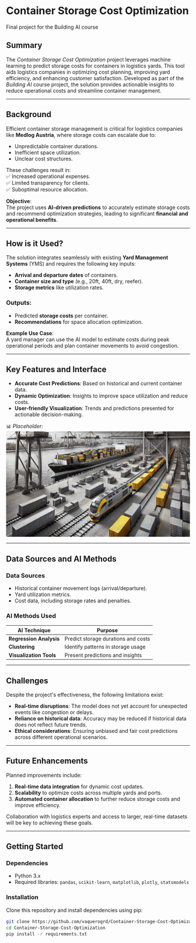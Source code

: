 <!-- This is the markdown template for the final project of the Building AI course, 
created by Reaktor Innovations and University of Helsinki. 
Copy the template, paste it to your GitHub README and edit! -->

# Container Storage Cost Optimization
Final project for the Building AI course

## Summary

The *Container Storage Cost Optimization* project leverages machine learning to predict storage costs for containers in logistics yards. This tool aids logistics companies in optimizing cost planning, improving yard efficiency, and enhancing customer satisfaction. Developed as part of the *Building AI* course project, the solution provides actionable insights to reduce operational costs and streamline container management.

---

## **Background**

Efficient container storage management is critical for logistics companies like **Medlog Austria**, where storage costs can escalate due to:  
- Unpredictable container durations.  
- Inefficient space utilization.  
- Unclear cost structures.  

These challenges result in:  
✅ Increased operational expenses.  
✅ Limited transparency for clients.  
✅ Suboptimal resource allocation.  

**Objective**:  
The project uses **AI-driven predictions** to accurately estimate storage costs and recommend optimization strategies, leading to significant **financial and operational benefits**.

---

## **How is it Used?**

The solution integrates seamlessly with existing **Yard Management Systems** (YMS) and requires the following key inputs:  
- **Arrival and departure dates** of containers.  
- **Container size and type** (e.g., 20ft, 40ft, dry, reefer).  
- **Storage metrics** like utilization rates.  

### **Outputs**:  
- Predicted **storage costs** per container.  
- **Recommendations** for space allocation optimization.

**Example Use Case**:  
A yard manager can use the AI model to estimate costs during peak operational periods and plan container movements to avoid congestion.

---

## **Key Features and Interface**

- **Accurate Cost Predictions**: Based on historical and current container data.  
- **Dynamic Optimization**: Insights to improve space utilization and reduce costs.  
- **User-friendly Visualization**: Trends and predictions presented for actionable decision-making.  

📊 *Placeholder:*  
![Visualization Placeholder](4_images/port5_good.webp)

---

## **Data Sources and AI Methods**

### **Data Sources**  
- Historical container movement logs (arrival/departure).  
- Yard utilization metrics.  
- Cost data, including storage rates and penalties.

### **AI Methods Used**  

| **AI Technique**       | **Purpose**                         |  
|-------------------------|-------------------------------------|  
| **Regression Analysis** | Predict storage durations and costs |  
| **Clustering**          | Identify patterns in storage usage |  
| **Visualization Tools** | Present predictions and insights    |

---

## **Challenges**

Despite the project's effectiveness, the following limitations exist:  
- **Real-time disruptions**: The model does not yet account for unexpected events like congestion or delays.  
- **Reliance on historical data**: Accuracy may be reduced if historical data does not reflect future trends.  
- **Ethical considerations**: Ensuring unbiased and fair cost predictions across different operational scenarios.

---

## **Future Enhancements**

Planned improvements include:  
1. **Real-time data integration** for dynamic cost updates.  
2. **Scalability** to optimize costs across multiple yards and ports.  
3. **Automated container allocation** to further reduce storage costs and improve efficiency.

Collaboration with logistics experts and access to larger, real-time datasets will be key to achieving these goals.

---

## **Getting Started**

### **Dependencies**  
- Python 3.x  
- Required libraries: `pandas`, `scikit-learn`, `matplotlib`, `plotly`, `statsmodels`  

### **Installation**  
Clone this repository and install dependencies using pip:  
```bash
git clone https://github.com/vaquerogrd/Container-Storage-Cost-Optimization.git  
cd Container-Storage-Cost-Optimization  
pip install -r requirements.txt  


